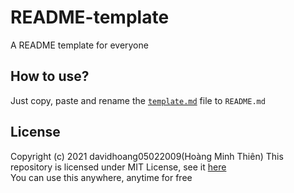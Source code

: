 # README-template

A README template for everyone

## How to use?

Just copy, paste and rename the [`template.md`](./template.md) file to `README.md`

## License

Copyright (c) 2021 davidhoang05022009(Hoàng Minh Thiên)
This repository is licensed under MIT License, see it [here](./LICENSE)</br>
You can use this anywhere, anytime for free
